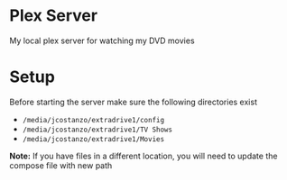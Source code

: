 # Plex Server

My local plex server for watching my DVD movies

# Setup

Before starting the server make sure the following directories exist

- `/media/jcostanzo/extradrive1/config`
- `/media/jcostanzo/extradrive1/TV Shows`
- `/media/jcostanzo/extradrive1/Movies`

**Note:** If you have files in a different location, you will need to update the compose file with new path
